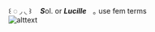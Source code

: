 ꒰ ◌ ◞  ◟ ꒱ㅤ ***S***ol. or ***Lucille***ㅤ｡ use fem terms  
![alttext](https://i.ibb.co/LkJDGXX/ezgif-5-db8ac07f21.gif)


